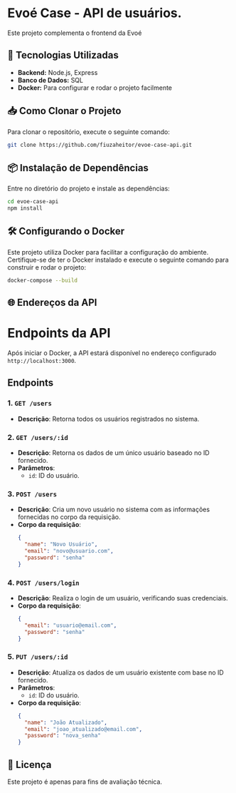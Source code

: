 # Evoé Case - API de usuários.

Este projeto complementa o frontend da Evoé

## 🚀 Tecnologias Utilizadas

- **Backend:** Node.js, Express
- **Banco de Dados:** SQL
- **Docker:** Para configurar e rodar o projeto facilmente

## 📥 Como Clonar o Projeto

Para clonar o repositório, execute o seguinte comando:

```bash
git clone https://github.com/fiuzaheitor/evoe-case-api.git
```

## 📦 Instalação de Dependências

Entre no diretório do projeto e instale as dependências:

```bash
cd evoe-case-api
npm install
```

## 🛠️ Configurando o Docker

Este projeto utiliza Docker para facilitar a configuração do ambiente. Certifique-se de ter o Docker instalado e execute o seguinte comando para construir e rodar o projeto:

```bash
docker-compose --build
```

## 🌐 Endereços da API

# Endpoints da API

Após iniciar o Docker, a API estará disponível no endereço configurado `http://localhost:3000`.

## Endpoints

### 1. `GET /users`
- **Descrição**: Retorna todos os usuários registrados no sistema.

### 2. `GET /users/:id`
- **Descrição**: Retorna os dados de um único usuário baseado no ID fornecido.
- **Parâmetros**:
  - `id`: ID do usuário.

### 3. `POST /users`
- **Descrição**: Cria um novo usuário no sistema com as informações fornecidas no corpo da requisição.
- **Corpo da requisição**:
    ```json
    {
      "name": "Novo Usuário",
      "email": "novo@usuario.com",
      "password": "senha"
    }
    ```

### 4. `POST /users/login`
- **Descrição**: Realiza o login de um usuário, verificando suas credenciais.
- **Corpo da requisição**:
    ```json
    {
      "email": "usuario@email.com",
      "password": "senha"
    }
    ```

### 5. `PUT /users/:id`
- **Descrição**: Atualiza os dados de um usuário existente com base no ID fornecido.
- **Parâmetros**:
  - `id`: ID do usuário.
- **Corpo da requisição**:
    ```json
    {
      "name": "João Atualizado",
      "email": "joao_atualizado@email.com",
      "password": "nova_senha"
    }
    ```



## 📄 Licença

Este projeto é apenas para fins de avaliação técnica.
